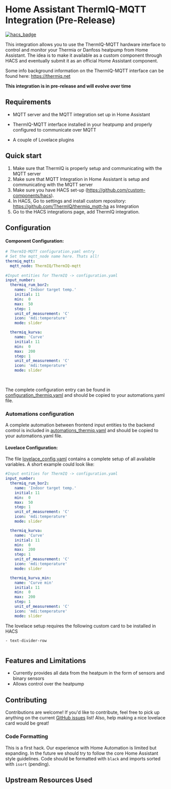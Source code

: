 # Home Assistant ThermIQ-MQTT Integration (Pre-Release)
[![hacs_badge](https://img.shields.io/badge/HACS-Custom-orange.svg)](https://github.com/custom-components/hacs)

This integration allows you to use the ThermIQ-MQTT hardware interface to control and monitor your Thermia or Danfoss heatpump from Home Assistant. The idea is to make it available as a custom component through HACS and eventually submit it as an official Home Assistant component.

Some info background information on the ThermIQ-MQTT interface can be found here:
https://thermiq.net

**This integration is in pre-release and will evolve over time**


## Requirements

- MQTT server and the MQTT integration set up in Home Assistant
- ThermIQ-MQTT interface installed in your heatpump and properly configured to communicate over MQTT

- A couple of Lovelace plugins

## Quick start
1. Make sure that ThermIQ is properly setup and communicating with the MQTT server
2. Make sure that MQTT Integration in Home Assistant is setup and communicating with the MQTT server
3. Make sure you have HACS set-up (https://github.com/custom-components/hacs).
4. In HACS, Go to settings and install custom repository: https://github.com/ThermIQ/thermiq_mqtt-ha as Integration
5. Go to the HACS integrations page, add ThermIQ integration.

## Configuration
#### Component Configuration:
```yaml
# ThermIQ-MQTT configuration.yaml entry
# Set the mqtt_node name here. Thats all!
thermiq_mqtt:
  mqtt_node: ThermIQ/ThermIQ-mqtt
  
#Input entities for ThermIQ -> configuration.yaml
input_number:
  thermiq_rum_bor2:
    name: 'Indoor target temp.'
    initial: 11
    min:  0
    max:  50
    step: 1
    unit_of_measurement: 'C'
    icon: 'mdi:temperature'
    mode: slider

  thermiq_kurva:
    name: 'Curve'
    initial: 11
    min:  0
    max:  200
    step: 1
    unit_of_measurement: 'C'
    icon: 'mdi:temperature'
    mode: slider
   
   
```
The complete configuration entry can be found in [configuration_thermiq.yaml](https://github.com/ThermIQ/thermiq_mqtt-ha/configuration_thermiq.yaml) and should be copied to your automations.yaml file.

### Automations configuration
A complete automation between frontend input entities to the backend control is included in [automations_thermiq.yaml](https://github.com/ThermIQ/thermiq_mqtt-ha/automations_thermiq.yaml) and should be copied to your automations.yaml file.


#### Lovelace Configuration:
The file [lovelace_config.yaml](https://github.com/ThermIQ/thermiq_mqtt-ha/lovelace_config.yaml) contains a complete setup of all available variables. A short example could look like:

```yaml
#Input entities for ThermIQ -> configuration.yaml
input_number:
  thermiq_rum_bor2:
    name: 'Indoor target temp.'
    initial: 11
    min:  0
    max:  50
    step: 1
    unit_of_measurement: 'C'
    icon: 'mdi:temperature'
    mode: slider

  thermiq_kurva:
    name: 'Curve'
    initial: 11
    min:  0
    max:  200
    step: 1
    unit_of_measurement: 'C'
    icon: 'mdi:temperature'
    mode: slider

  thermiq_kurva_min:
    name: 'Curve min'
    initial: 11
    min:  0
    max:  200
    step: 1
    unit_of_measurement: 'C'
    icon: 'mdi:temperature'
    mode: slider

```

The lovelace setup requires the following custom card to be installed in HACS
```
- text-divider-row


```

## Features and Limitations
- Currently provides all data from the heatpum in the form of sensors and binary sensors
- Allows control over the heatpump 

## Contributing
Contributions are welcome! If you'd like to contribute, feel free to pick up anything on the current [GitHub issues](https://github.com/ThermIQ/thermiq_mqtt-ha/issues) list!
Also, help making a nice lovelace card would be great!

### Code Formatting
This is a first hack. Our experience with Home Automation is limited but expanding. In the future we should try to follow the core Home Assistant style guidelines. Code should be formatted with `black` and imports sorted with `isort` (pending).

## Upstream Resources Used
